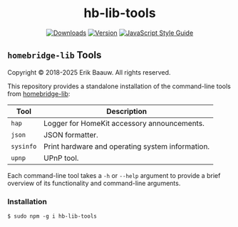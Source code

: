 <span align="center">

# hb-lib-tools
[![Downloads](https://img.shields.io/npm/dt/hb-lib-tools.svg)](https://www.npmjs.com/package/hb-lib-tools)
[![Version](https://img.shields.io/npm/v/hb-lib-tools.svg)](https://www.npmjs.com/package/hb-lib-tools)
[![JavaScript Style Guide](https://img.shields.io/badge/code_style-standard-brightgreen.svg)](https://standardjs.com)

</span>

## `homebridge-lib` Tools
Copyright © 2018-2025 Erik Baauw. All rights reserved.

This repository provides a standalone installation of the command-line tools from [homebridge-lib](https://github.com/ebaauw/homebridge-lib):

Tool      | Description
--------- | -----------
`hap`     | Logger for HomeKit accessory announcements.
`json`    | JSON formatter.
`sysinfo` | Print hardware and operating system information.
`upnp`    | UPnP tool.

Each command-line tool takes a `-h` or `--help` argument to provide a brief overview of its functionality and command-line arguments.

### Installation
```
$ sudo npm -g i hb-lib-tools
```
